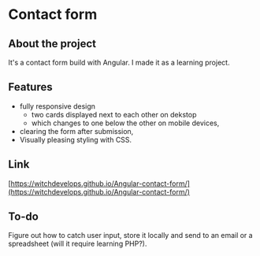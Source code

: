 # Contact form
## About the project
It's a contact form build with Angular. I made it as a learning project. 

## Features
* fully responsive design
  * two cards displayed next to each other on dekstop
  * which changes to one below the other on mobile devices, 
* clearing the form after submission,
* Visually pleasing styling with CSS.

## Link
[https://witchdevelops.github.io/Angular-contact-form/](https://witchdevelops.github.io/Angular-contact-form/)

## To-do
Figure out how to catch user input, store it locally and send to an email or a spreadsheet (will it require learning PHP?).
